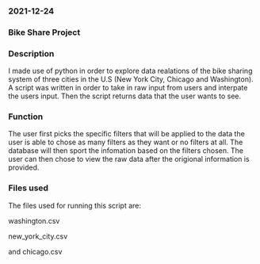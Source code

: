 
### 2021-12-24

### Bike Share Project

### Description
I made use of python in order to explore data realations of the bike sharing system of three cities in the U.S (New York City, Chicago and Washington). 
A script was written in order to take in raw input from users and interpate the users input. Then the script returns data that the user wants to see.

### Function
The user first picks the specific filters that will be applied to the data the user is able to chose as many filters as they want or no filters at all.
The database will then sport the infomation based on the filters chosen.
The user can then chose to view the raw data after the origional information is provided.

### Files used

The files used for running this script are: 

washington.csv

new_york_city.csv 

and chicago.csv


